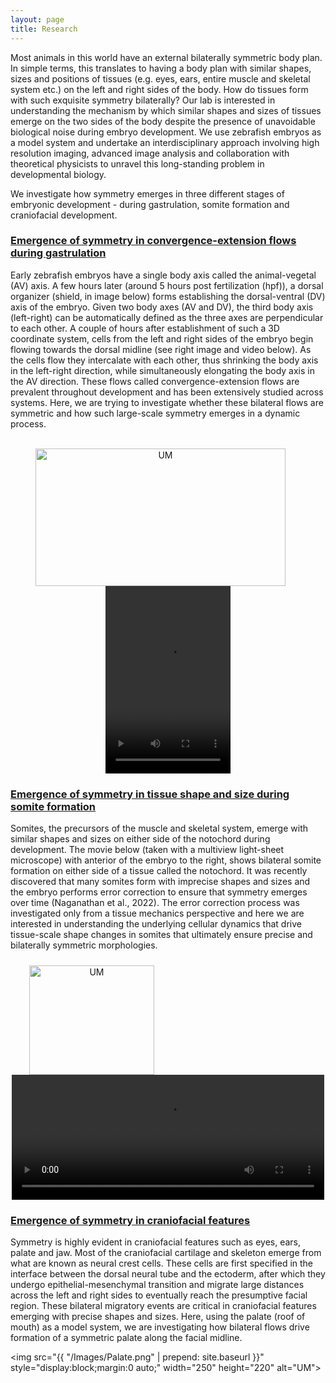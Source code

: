```yaml
---
layout: page
title: Research
---
```


Most animals in this world have an external bilaterally symmetric body plan. In simple terms, this translates to having a body plan with similar shapes, sizes and positions of tissues (e.g. eyes, ears, entire muscle and skeletal system etc.) on the left and right sides of the body. How do tissues form with such exquisite symmetry bilaterally? Our lab is interested in understanding the mechanism by which similar shapes and sizes of tissues emerge on the two sides of the body despite the presence of unavoidable biological noise during embryo development. We use zebrafish embryos as a model system and undertake an interdisciplinary approach involving high resolution imaging, advanced image analysis and collaboration with theoretical physicists to unravel this long-standing problem in developmental biology.

We investigate how symmetry emerges in three different stages of embryonic development - during gastrulation, somite formation and craniofacial development.

### [Emergence of symmetry in convergence-extension flows during gastrulation](#CE) <br/>
Early zebrafish embryos have a single body axis called the animal-vegetal (AV) axis. A few hours later (around 5 hours post fertilization (hpf)), a dorsal organizer (shield, in image below) forms establishing the dorsal-ventral (DV) axis of the embryo. Given two body axes (AV and DV), the third body axis (left-right) can be automatically defined as the three axes are perpendicular to each other. A couple of hours after establishment of such a 3D coordinate system, cells from the left and right sides of the embryo begin flowing towards the dorsal midline (see right image and video below). As the cells flow they intercalate with each other, thus shrinking the body axis in the left-right direction, while simultaneously elongating the body axis in the AV direction. These flows called convergence-extension flows are prevalent throughout development and has been extensively studied across systems. Here, we are trying to investigate whether these bilateral flows are symmetric and how such large-scale symmetry emerges in a dynamic process.

<center>
<img src="{{ "/Images/Early_embryo.png" | prepend: site.baseurl }}" width="400" height="220" alt="UM" style="float:left;margin-left: 40px;margin-right: 25px;margin-top: 17px">

<video width="200" height="300" controls>
  <source src="/Movies/CE.mp4" type="video/mp4">
</video>
</center>

### [Emergence of symmetry in tissue shape and size during somite formation](#somite) <br/>
Somites, the precursors of the muscle and skeletal system, emerge with similar shapes and sizes on either side of the notochord during development. The movie below (taken with a multiview light-sheet microscope) with anterior of the embryo to the right, shows bilateral somite formation on either side of a tissue called the notochord. It was recently discovered that many somites form with imprecise shapes and sizes and the embryo performs error correction to ensure that symmetry emerges over time (Naganathan et al., 2022). The error correction process was investigated only from a tissue mechanics perspective and here we are interested in understanding the underlying cellular dynamics that drive tissue-scale shape changes in somites that ultimately ensure precise and bilaterally symmetric morphologies.

<center>
<img src="{{ "/Images/Somite.png" | prepend: site.baseurl }}" width="200" height="175" alt="UM" style="float:left;margin-left: 30px;margin-right: 15px;margin-top: 10px">

<video width="500" height="200" controls>
  <source src="/Movies/Somite.mp4" type="video/mp4">
</video>
</center>

### [Emergence of symmetry in craniofacial features](#palate) <br/>
Symmetry is highly evident in craniofacial features such as eyes, ears, palate and jaw. Most of the craniofacial cartilage and skeleton emerge from what are known as neural crest cells. These cells are first specified in the interface between the dorsal neural tube and the ectoderm, after which they undergo epithelial-mesenchymal transition and migrate large distances across the left and right sides to eventually reach the presumptive facial region. These bilateral migratory events are critical in craniofacial features emerging with precise shapes and sizes. Here, using the palate (roof of mouth) as a model system, we are investigating how bilateral flows drive formation of a symmetric palate along the facial midline.

<img src="{{ "/Images/Palate.png" | prepend: site.baseurl }}" style="display:block;margin:0 auto;" width="250" height="220" alt="UM">
